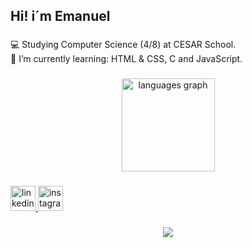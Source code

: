 <h2 align="left">Hi! i´m Emanuel</h2>

###

<p align="left">💻 Studying Computer Science (4/8) at CESAR School.<br>💾 I’m currently learning: HTML & CSS, C and JavaScript.</p>

###

<div align="center">
  <img src="https://github-readme-stats.vercel.app/api/top-langs?username=couboii&locale=en&hide_title=false&layout=compact&card_width=320&langs_count=5&theme=dark&hide_border=true&order=2" height="149" alt="languages graph"  />
</div>

###

<div align="left">
  <a href="https://www.linkedin.com/in/emanuel-eduardo-b99965296/" target="_blank">
    <img src="https://img.shields.io/static/v1?message=LinkedIn&logo=linkedin&label=&color=0077B5&logoColor=white&labelColor=&style=for-the-badge" height="40" alt="linkedin logo"  />
  </a>
  <a href="https://www.instagram.com/couboii/" target="_blank">
    <img src="https://img.shields.io/static/v1?message=Instagram&logo=instagram&label=&color=E4405F&logoColor=white&labelColor=&style=for-the-badge" height="40" alt="instagram logo"  />
  </a>
</div>

###

<div align="center">
  <img src="https://profile-counter.glitch.me/couboii/count.svg?"  />
</div>

###
